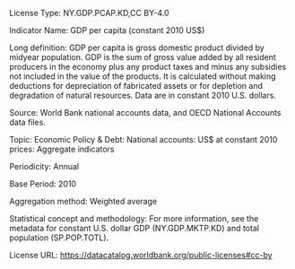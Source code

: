 License Type: NY.GDP.PCAP.KD,CC BY-4.0

Indicator Name: GDP per capita (constant 2010 US$)

Long definition: GDP per capita is gross domestic product divided by midyear population. GDP is the sum of gross value added by all resident producers in the economy plus any product taxes and minus any subsidies not included in the value of the products. It is calculated without making deductions for depreciation of fabricated assets or for depletion and degradation of natural resources. Data are in constant 2010 U.S. dollars.

Source: World Bank national accounts data, and OECD National Accounts data files.

Topic: Economic Policy & Debt: National accounts: US$ at constant 2010 prices: Aggregate indicators

Periodicity: Annual

Base Period: 2010

Aggregation method: Weighted average

Statistical concept and methodology: For more information, see the metadata for constant U.S. dollar GDP (NY.GDP.MKTP.KD) and total population (SP.POP.TOTL).

License URL: https://datacatalog.worldbank.org/public-licenses#cc-by